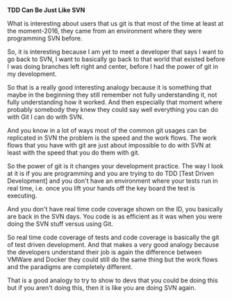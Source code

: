 **TDD Can Be Just Like SVN**

What is interesting about users that us git is that most of the time at least at the moment-2016, they came from an environment where they were programming SVN before.

So, it is interesting because I am yet to meet a developer that says I want to go back to SVN, I want to basically go back to that world that existed before I was doing branches left right and center, before I had the power of git in my development.

So that is a really good interesting analogy because it is something that maybe in the beginning they still remember not fully understanding it, not fully understanding how it worked. And then especially that moment where probably somebody they knew they could say well everything you can do with Git I can do with SVN.

And you know in a lot of ways most of the common git usages can be replicated in SVN the problem is the speed and the work flows. The work flows that you have with git are just about impossible to do with SVN at least with the speed that you do them with git.

So the power of git is it changes your development practice. The way I look at it is if you are programming and you are trying to do TDD [Test Driven Development] and you don't have an environment where your tests run in real time, i.e. once you lift your hands off the key board the test is executing.

And you don't have real time code coverage shown on the ID, you basically are back in the SVN days. You code is as efficient as it was when you were doing the SVN stuff versus using Git.

So real time code coverage of tests and code coverage is basically the git of test driven development. And that makes a very good analogy because the developers understand their job is again the difference between VMWare and Docker they could still do the same thing but the work flows and the paradigms are completely different.

That is a good analogy to try to show to devs that you could be doing this but if you aren't doing this, then it is like you are doing SVN again.